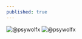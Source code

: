 ```yaml
---
published: true
---
```

![@psywolfx](https://instagram.fbom3-1.fna.fbcdn.net/v/t51.2885-15/282174098_516444476688189_4986455183779155294_n.jpg?stp=dst-jpg_e35&_nc_ht=instagram.fbom3-1.fna.fbcdn.net&_nc_cat=109&_nc_ohc=nggZqVNxlJQAX-bsi5c&edm=ALQROFkBAAAA&ccb=7-5&ig_cache_key=Mjg0MzI0NDY2MzExMDc0OTA2MA%3D%3D.2-ccb7-5&oh=00_AT_HnjCEWG9aKHJDjKp77wG2c41K5d2k03Rua9cq6hzDkA&oe=62D38C1A&_nc_sid=30a2ef)
![@psywolfx](https://instagram.fbom3-1.fna.fbcdn.net/v/t51.2885-15/275544147_996249094430941_722174093688605288_n.jpg?stp=dst-jpg_e35&_nc_ht=instagram.fbom3-1.fna.fbcdn.net&_nc_cat=101&_nc_ohc=xavfFZemyLYAX_eBvOo&edm=ALQROFkBAAAA&ccb=7-5&ig_cache_key=Mjc5MDM0NDk4MDA3NjM1NTk4Nw%3D%3D.2-ccb7-5&oh=00_AT95--bXtR-LdS71Y2X9PH3573_hSRW-jvtpMYRtWiqBdg&oe=62D3DBC4&_nc_sid=30a2ef)
